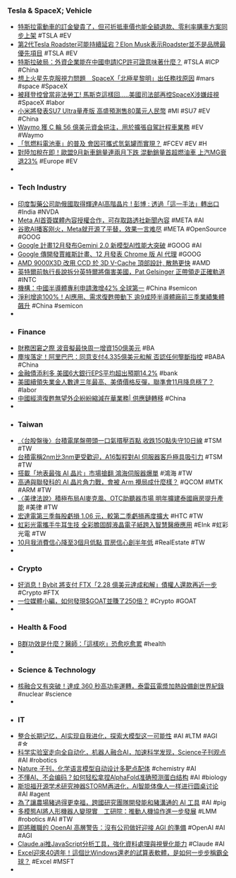 ### Tesla & SpaceX; Vehicle
- [特斯拉電動車的訂金變貴了，但可折抵車價也能全額退款、零利率購車方案同步上架](https://www.ddcar.com.tw/blogs/articles/detail/39239/特斯拉電動車的訂金變貴了，但可折抵車價也能全額退款、零利率購車方案同步上架) #TSLA #EV
- [第2代Tesla Roadster可能持續延宕？Elon Musk表示Roadster並不是品牌最優先項目](https://news.u-car.com.tw/news/article/80780) #TSLA #EV
- [特斯拉破局：外資企業能在中國申請ICP許可證意味著什麼？](https://news.cnyes.com/news/id/5753636) #TSLA #ICP #China
- [想上火星先克服視力問題　SpaceX「北極星黎明」出任務找原因](https://www.knews.com.tw/news/4EF1516F1548F70E5AFF37A97E86FB77) #mars #space #SpaceX
- [被拜登控曾當非法勞工! 馬斯克這樣回.....美國司法部再控SpaceX涉嫌歧視](https://newtalk.tw/news/view/2024-10-28/942080) #SpaceX #labor
- [小米將發表SU7 Ultra量產版 高盛預測售80萬元人民幣](https://news.cnyes.com/news/id/5754385) #MI #SU7 #EV #China
- [Waymo 獲 C 輪 56 億美元資金挹注，用於擴張自駕計程車業務](https://finance.technews.tw/2024/10/28/waymo-is-closed-an-oversubscribed-investment-round-of-5-6-billion/) #EV #Waymo
- [「氫燃料電池車」的普及 會因可攜式氫氣罐而實現？](https://www.technice.com.tw/technology/autosystem/147460/) #FCEV #EV #H
- [對陸加稅在即！歐盟9月新車銷量連兩月下跌 混動銷量首超燃油車 上汽MG衰退23%](https://news.cnyes.com/news/id/5753780) #Europe #EV
-
- ### Tech Industry
- [印度製藥公司助俄國取得輝達AI高階晶片 ! 彭博 : 透過「這一手法」轉出口](https://ec.ltn.com.tw/article/breakingnews/4844124) #India #NVDA
- [Meta AI首簽媒體內容授權合作，可存取路透社新聞內容](https://www.ithome.com.tw/news/165713) #META #AI
- [谷歌AI播客刚火，Meta就开源了平替，效果一言难尽](https://www.jiqizhixin.com/articles/2024-10-28-5) #META #OpenSource #GOOG
- [Google 計畫12月發布Gemini 2.0 新模型AI性能大突破](https://www.technice.com.tw/issues/ai/148019/) #GOOG #AI
- [Google 傳開發賈維斯計畫、12 月發表 Chrome 版 AI 代理](https://technews.tw/2024/10/28/google-preps-ai-that-takes-over-computers/) #GOOG
- [AMD 9000X3D 改用 CCD 於 3D V-Cache 頂部設計, 散熱更快](https://www.coolaler.com/index/amd-9000x3d-改用-ccd-於-3d-v-cache-頂部設計-散熱更快/) #AMD
- [英特爾前執行長說拆分英特爾將傷害美國，Pat Gelsinger 正帶領走正確軌道](https://technews.tw/2024/10/28/former-intel-ceo-says-breaking-up-intel-will-hurt-u-s/) #INTC
- [機構：中國半導體專利申請激增42% 全球第一](https://news.cnyes.com/news/id/5754379) #China #semicon
- [淨利增逾100%！AI應用、需求復甦帶動下 逾9成陸半導體廠前三季業績集體飆升](https://news.cnyes.com/news/id/5753778) #China #semicon
-
- ### Finance
- [財務困窘之際 波音擬最快周一增資150億美元](https://news.cnyes.com/news/id/5754410) #BA
- [塵埃落定！阿里巴巴：同意支付4.335億美元和解 否認任何壟斷指控](https://news.cnyes.com/news/id/5754453) #BABA #China
- [金融債添利多 美國6大銀行EPS平均超出預期14.2%](https://news.cnyes.com/news/id/5754497) #bank
- [美國續領失業金人數達三年最高、美債價格反彈，聯準會11月降息穩了？](https://www.blocktempo.com/number-of-americans-claiming-unemployment-benefits-drops/) #labor
- [中國經濟復甦無望外企紛紛縮減在華業務| 供應鏈轉移](https://www.epochtimes.com/b5/24/10/28/n14359112.htm) #China
-
- ### Taiwan
- [〈台股盤後〉台積電尾盤帶頭一口氣摜壓百點 收跌150點失守10日線](https://news.cnyes.com/news/id/5754407) #TSM #TW
- [台積電稱2nm比3nm更受歡迎，A16製程對AI 伺服器客戶極具吸引力](https://www.techbang.com/posts/119051-tsmc-says-2nm-is-more-popular-than-3nm-and-the-a16) #TSM #TW
- [搭載「地表最強 AI 晶片」市場搶翻 鴻海伺服器爆單](https://money.udn.com/money/story/5612/8319871) #鴻海 #TW
- [高通與聯發科的 AI 晶片角力戰，會被 Arm 攪局成什麼樣？](https://www.inside.com.tw/article/36592-how-will-arm-disrupt-the-ai-chip-battle-between-qualcomm-and-mediatek) #QCOM #MTK #ARM #TW
- [〈美律法說〉積極布局AI麥克風、OTC助聽器市場 明年擴建泰國廠房提升產能](https://news.cnyes.com/news/id/5754691) #美律 #TW
- [宏達電第三季每股虧損 1.06 元，較第二季虧損再度擴大](https://technews.tw/2024/10/28/htc-lost-1-06-yuan-per-share-in-the-third-quarter/) #HTC #TW
- [虹彩光電攜手牛耳生技 全彩膽固醇液晶電子紙跨入智慧醫療應用](https://news.cnyes.com/news/id/5754428) #EInk #虹彩光電 #TW
- [10月我消費信心降至3個月低點 買房信心創半年低](https://news.cnyes.com/news/id/5754181) #RealEstate #TW
-
- ### Crypto
- [好消息！Bybit 將支付 FTX「2.28 億美元達成和解」債權人還款再近一步](https://www.blocktempo.com/bybit-will-pay-ftx-228-million-in-settlement-agreement/) #Crypto #FTX
- [一位媒體小編，如何發現$GOAT並賺了250倍？](https://www.blocktempo.com/how-to-discover-goat-and-achieve-250x-profit/) #Crypto #GOAT
-
- ### Health & Food
- [B群功效是什麼？醫師：「這樣吃」恐愈吃愈累](https://www.gvm.com.tw/article/116593) #health
-
- ### Science & Technology
- [核融合又有突破！達成 360 秒高功率運轉，泰雷茲電漿加熱設備創世界紀錄](https://www.inside.com.tw/article/36596-nuclear-fusion-thales) #nuclear #science
-
- ### IT
- [整合长期记忆，AI实现自我进化，探索大模型这一可能性](https://www.jiqizhixin.com/articles/2024-10-28-3) #AI #LTM #AGI #☆
- [科学实验室走向全自动化，机器人融合AI，加速科学发现，Science子刊观点](https://www.jiqizhixin.com/articles/2024-10-28-7) #AI #robotics
- [Nature 子刊，化学语言模型自动设计多靶点配体](https://www.jiqizhixin.com/articles/2024-10-27-8) #chemistry #AI
- [不懂AI、不会编码？如何轻松拿捏AlphaFold准确预测蛋白结构](https://www.jiqizhixin.com/articles/2024-10-27-9) #AI #biology
- [斯坦福开源学术研究神器STORM再进化，AI智能体像人一样进行圆桌讨论](https://www.jiqizhixin.com/articles/2024-10-27-4) #AI #agent
- [為了讓農場豬過得更幸福，跨國研究團隊開發能和豬溝通的 AI 工具](https://technews.tw/2024/10/28/scientists-say-they-can-use-ai-to-understand-what-pigs-are-saying/) #AI #pig
- [多模態AI將人形機器人變現實　工研院：推動人機協作進一步發展](https://tw.nextapple.com/finance/20241028/7CB6A902D8C1A12689971ACC61179ED9) #LMM #robotics #AI #TW
- [即將離職的 OpenAI 高層警告：沒有公司做好迎接 AGI 的準備](https://www.inside.com.tw/article/36585-departing-openai-executive-warns-no-company-is-ready-for-agi) #OpenAI #AI #AGI
- [Claude.ai推JavaScript分析工具，強化資料處理與視覺化能力](https://www.ithome.com.tw/news/165704) #Claude #AI
- [Excel迎來40週年！這個比Windows還老的試算表軟體，是如何一步步稱霸全球？](https://www.bnext.com.tw/article/81051/excel-40-years-old) #Excel #MSFT
-